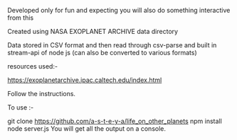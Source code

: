 Developed only for fun and expecting you will also do something interactive from this

Created using NASA EXOPLANET ARCHIVE data directory 

Data stored in CSV format and then read through csv-parse and built in stream-api of node js (can also be converted to various formats)

resources used:-

https://exoplanetarchive.ipac.caltech.edu/index.html

Follow the instructions. 

To use :-

git clone https://github.com/a-s-t-e-y-a/life_on_other_planets
npm install
node server.js
You will get all the output on a console.

